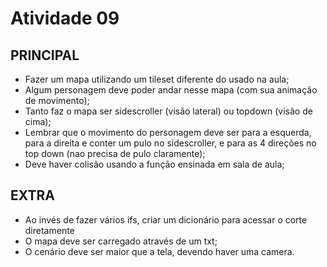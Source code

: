 # Atividade 09

## PRINCIPAL

* Fazer um mapa utilizando um tileset diferente do usado na aula;
* Algum personagem deve poder andar nesse mapa (com sua animação de movimento);
* Tanto faz o mapa ser sidescroller (visão lateral) ou topdown (visão de cima);
* Lembrar que o movimento do personagem deve ser para a esquerda, para a direita e conter um pulo no sidescroller, e para as 4 direções no top down (nao precisa de pulo claramente);
* Deve haver colisão usando a função ensinada em sala de aula;

## EXTRA

* Ao invés de fazer vários ifs, criar um dicionário para acessar o corte diretamente
* O mapa deve ser carregado através de um txt;
* O cenário deve ser maior que a tela, devendo haver uma camera.
